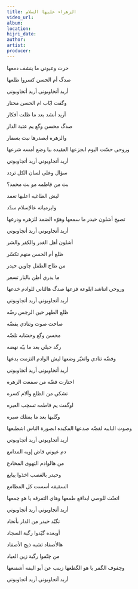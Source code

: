 ```yaml
---
title: الزهراء عليها السلام
video_url:
album:
location:
hijri_date:
author:
artist:
producer:
---
```


 حرت وعيوني ما ينشف دمعها

صدگ أم الحسن كسروا ظلعها

أريد أتجاوبوني          أريد أتجاوبوني

وگفت ابّاب ام الحسن محتار

أريد أنشد بعد ما ظلت أفكار

صدگ محسن وگع يم عتبة الدار

والزهره ابصدرها نبت بسمار

وروحي حسّت اليوم ابجزعها          العقيده بيا وضع أمسه شرعها

أريد أتجاوبوني          أريد أتجاوبوني

سؤال وعلى لسان الكل تردد

بت من فاطمه مو بت محمد؟

ليش الطاغيه اعليها تعمد

وابرمياته عالإسلام سدّد

تصيح أشلون حيدر ما سمعها          وهوّه الضمد للزهره ودرعها

أريد أتجاوبوني          أريد أتجاوبوني

أشلون أهل الغدر والكفر والشر

ظلع أم الحسن منهم تكسّر

من طاح الطفل چاوين حيدر

ما يدري أظن بالنار تسعر

وروحي اتناشد ابلوعة فزعها          صدگ هالثاني للوادم خدعها

أريد أتجاوبوني          أريد أتجاوبوني

ظلع الطهر حين الرجس رضّه

صاحت صوت وتنادي يفضّه

محسن وگع وحشايه تلضّه

رگد حيلي بعد ما بيّه نهضه

وفضّه تنادي واتغيّر وضعها          ليش الوادم التزمت بدعها

أريد أتجاوبوني          أريد أتجاوبوني

احتارت فضّه من سمعت الزهره

تشكي من الظلع وآلام كسره

اوگفت يم فاطمه تسچب العبره

وگلبها بعد ما يمتلك صبره

وصوت النايبه لفضّه صدعها          المكيده ابصورة الناس اشطبعها

أريد أتجاوبوني          أريد أتجاوبوني

دم عيوني فاض إويه المدامع

من هالوادم التهوى المخادع

وحيدر بالغصب اخذوا يبايع

السقيفه أسست كل المطامع

اتعنّت للوصي ابدافع طمعها          وهاي التفرقه يا هو جمعها

أريد أتجاوبوني          أريد أتجاوبوني

تگيّد حيدر من الدار بأنجاد

أوبعده گيّدوا رگبة السجاد

هالأصفاد تشبه ذيچ الأصفاد

من چتّفوا رگبة زين العباد

وچفوف الگمر يا هو الگطعها          زينب عن أبو اليمه أشمنعها

أريد أتجاوبوني          أريد أتجاوبوني
